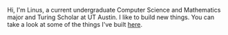 
Hi, I'm Linus, a current undergraduate Computer Science and Mathematics major and Turing Scholar at UT Austin. I like to build new things. You can take a look at some of the things I've built [here](https://linuszheng.github.io/projects/).
